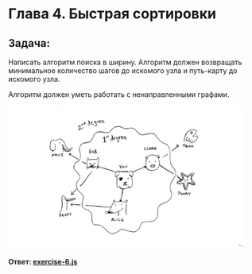 # Глава 4. Быстрая сортировки

## Задача:

Написать алгоритм поиска в ширину. Алгоритм должен возвращать минимальное количество шагов до искомого узла и путь-карту до искомого узла.

Алгоритм должен уметь работать с ненаправленными графами.

![alt text](img/2019-03-30_10-42-16.png)

**Ответ: [exercise-6.js](exercise-6.js)**
